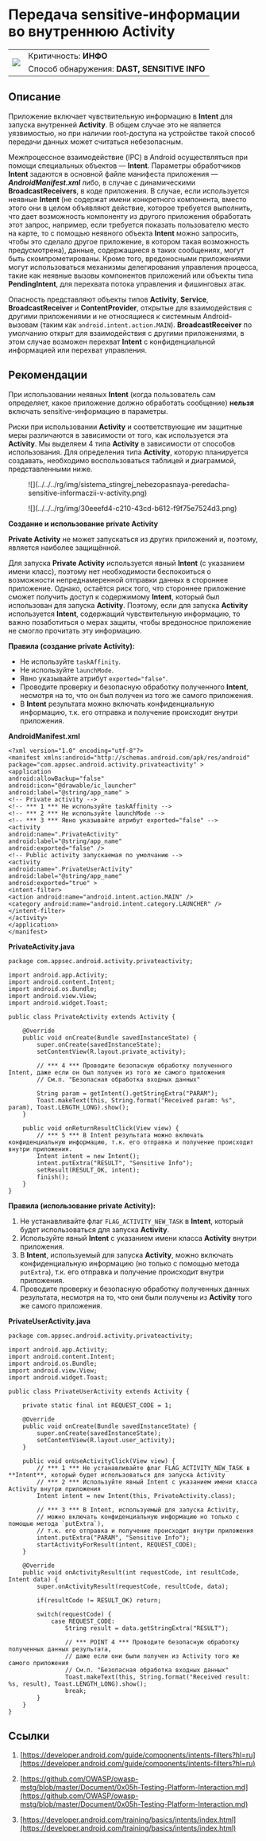# Передача sensitive-информации во внутреннюю Activity

<table class='noborder'>
    <colgroup>
      <col/>
      <col/>
    </colgroup>
    <tbody>
      <tr>
        <td rowspan="2"><img src="../../../img/defekt_info.png"/></td>
        <td>Критичность:<strong> ИНФО</strong></td>
      </tr>
      <tr>
        <td>Способ обнаружения:<strong> DAST, SENSITIVE INFO</strong></td>
      </tr>
    </tbody>
</table>

## Описание

Приложение включает чувствительную информацию в **Intent** для запуска внутренней **Activity**. В общем случае это не является уязвимостью, но при наличии root-доступа на устройстве такой способ передачи данных может считаться небезопасным.

Межпроцессное взаимодействие (IPC) в Android осуществляться при помощи специальных объектов — **Intent**. Параметры обработчиков **Intent** задаются в основной файле манифеста приложения — ***AndroidManifest.xml*** либо, в случае с динамическими **BroadcastReceivers**, в коде приложения. В случае, если используется неявные **Intent** (не содержат имени конкретного компонента, вместо этого они в целом объявляют действие, которое требуется выполнить, что дает возможность компоненту из другого приложения обработать этот запрос, например, если требуется показать пользователю место на карте, то с помощью неявного объекта **Intent** можно запросить, чтобы это сделало другое приложение, в котором такая возможность предусмотрена), данные, содержащиеся в таких сообщениях, могут быть скомпрометированы. Кроме того, вредоносными приложениями могут использоваться механизмы делегирования управления процесса, такие как неявные вызовы компонентов приложений или объекты типа **PendingIntent**, для перехвата потока управления и фишинговых атак.

Опасность представляют объекты типов **Activity**, **Service**, **BroadcastReceiver** и **ContentProvider**, открытые для взаимодействия с другими приложениями и не относящиеся к системным Android-вызовам (таким как `android.intent.action.MAIN`). **BroadcastReceiver** по умолчанию открыт для взаимодействия с другими приложениями, в этом случае возможен перехват **Intent** с конфиденциальной информацией или перехват управления.

## Рекомендации

При использовании неявных **Intent** (когда пользователь сам определяет, какое приложение должно обработать сообщение) **нельзя** включать sensitive-информацию в параметры.

Риски при использовании **Activity** и соответствующие им защитные меры различаются в зависимости от того, как используется эта **Activity**. Мы выделяем 4 типа **Activity** в зависимости от способов использования. Для определения типа **Activity**, которую планируется создавать, необходимо воспользоваться таблицей и диаграммой, представленными ниже.

<figure markdown>
![](../../../rg/img/sistema_stingrej_nebezopasnaya-peredacha-sensitive-informaczii-v-activity.png)
</figure>

<figure markdown>
![](../../../rg/img/30eeefd4-c210-43cd-b612-f9f75e7524d3.png)
</figure>

**Создание и использование private Activity**

**Private Activity** не может запускаться из других приложений и, поэтому, является наиболее защищённой.

Для запуска **Private Activity** используется явный **Intent** (с указанием имени класс), поэтому нет необходимости беспокоиться о возможности непреднамеренной отправки данных в стороннее приложение. Однако, остаётся риск того, что стороннее приложение сможет получить доступ к содержимому **Intent**, который был использован для запуска **Activity**. Поэтому, если для запуска **Activity** используется **Intent**, содержащий чувствительную информацию, то важно позаботиться о мерах защиты, чтобы вредоносное приложение не смогло прочитать эту информацию.

**Правила (создание private Activity):**

* Не используйте `taskAffinity`.
* Не используйте `launchMode`.
* Явно указывайте атрибут `exported="false"`.
* Проводите проверку и безопасную обработку полученного **Intent**, несмотря на то, что он был получен из того же самого приложения.
* В **Intent** результата можно включать конфиденциальную информацию, т.к. его отправка и получение происходит внутри приложения.

**AndroidManifest.xml**

    <?xml version="1.0" encoding="utf-8"?>
    <manifest xmlns:android="http://schemas.android.com/apk/res/android"
    package="com.appsec.android.activity.privateactivity" >
    <application
    android:allowBackup="false"
    android:icon="@drawable/ic_launcher"
    android:label="@string/app_name" >
    <!-- Private activity -->
    <!-- *** 1 *** Не используйте taskAffinity -->
    <!-- *** 2 *** Не используйте launchMode -->
    <!-- *** 3 *** Явно указывайте атрибут exported="false" -->
    <activity
    android:name=".PrivateActivity"
    android:label="@string/app_name"
    android:exported="false" />
    <!-- Public activity запускаемая по умолчанию -->
    <activity
    android:name=".PrivateUserActivity"
    android:label="@string/app_name"
    android:exported="true" >
    <intent-filter>
    <action android:name="android.intent.action.MAIN" />
    <category android:name="android.intent.category.LAUNCHER" />
    </intent-filter>
    </activity>
    </application>
    </manifest>

**PrivateActivity.java**

    package com.appsec.android.activity.privateactivity;
    
    import android.app.Activity;
    import android.content.Intent;
    import android.os.Bundle;
    import android.view.View;
    import android.widget.Toast;
    
    public class PrivateActivity extends Activity {
        
        @Override
        public void onCreate(Bundle savedInstanceState) {
            super.onCreate(savedInstanceState);
            setContentView(R.layout.private_activity);
            
            // *** 4 *** Проводите безопасную обработку полученного Intent, даже если он был получен из того же самого приложения
            // См.п. "Безопасная обработка входных данных"
            
            String param = getIntent().getStringExtra("PARAM");
            Toast.makeText(this, String.format("Received param: %s", param), Toast.LENGTH_LONG).show();
        }
        
        public void onReturnResultClick(View view) {
            // *** 5 *** В Intent результата можно включать конфиденциальную информацию, т.к. его отправка и получение происходит внутри приложения.
            Intent intent = new Intent();
            intent.putExtra("RESULT", "Sensitive Info");
            setResult(RESULT_OK, intent);
            finish();
        }
    }

**Правила (использование private Activity):**

1. Не устанавливайте флаг `FLAG_ACTIVITY_NEW_TASK` в **Intent**, который будет использоваться для запуска **Activity**.
2. Используйте явный **Intent** с указанием имени класса **Activity** внутри приложения.
3. В **Intent**, используемый для запуска **Activity**, можно включать конфиденциальную информацию (но только с помощью метода `putExtra`), т.к. его отправка и получение происходит внутри приложения.
4. Проводите проверку и безопасную обработку полученных данных результата, несмотря на то, что они были получены из **Activity** того же самого приложения.

**PrivateUserActivity.java**

    package com.appsec.android.activity.privateactivity;
    
    import android.app.Activity;
    import android.content.Intent;
    import android.os.Bundle;
    import android.view.View;
    import android.widget.Toast;
    
    public class PrivateUserActivity extends Activity {
        
        private static final int REQUEST_CODE = 1;
        
        @Override
        public void onCreate(Bundle savedInstanceState) {
            super.onCreate(savedInstanceState);
            setContentView(R.layout.user_activity);
        }
        
        public void onUseActivityClick(View view) {
            // *** 1 *** Не устанавливайте флаг FLAG_ACTIVITY_NEW_TASK в **Intent**, который будет использоваться для запуска Activity
            // *** 2 *** Используйте явный Intent с указанием имени класса Activity внутри приложения
            Intent intent = new Intent(this, PrivateActivity.class);
            
            // *** 3 *** В Intent, используемый для запуска Activity,
            // можно включать конфиденциальную информацию но только с помощью метода `putExtra`),
            // т.к. его отправка и получение происходит внутри приложения
            intent.putExtra("PARAM", "Sensitive Info");
            startActivityForResult(intent, REQUEST_CODE);
        }
    
        @Override
        public void onActivityResult(int requestCode, int resultCode, Intent data) {
            super.onActivityResult(requestCode, resultCode, data);
            
            if(resultCode != RESULT_OK) return;
            
            switch(requestCode) {
                case REQUEST_CODE:
                    String result = data.getStringExtra("RESULT");
                    
                    // *** POINT 4 *** Проводите безопасную обработку полученных данных результата,
                    // даже если они были получен из Activity того же самого приложения
                    // См.п. "Безопасная обработка входных данных"
                    Toast.makeText(this, String.format("Received result: %s, result), Toast.LENGTH_LONG).show();
                    break;
            }
        }
    }

## Ссылки

1. [https://developer.android.com/guide/components/intents-filters?hl=ru](https://developer.android.com/guide/components/intents-filters?hl=ru)

2. [https://github.com/OWASP/owasp-mstg/blob/master/Document/0x05h-Testing-Platform-Interaction.md](https://github.com/OWASP/owasp-mstg/blob/master/Document/0x05h-Testing-Platform-Interaction.md)

3. [https://developer.android.com/training/basics/intents/index.html](https://developer.android.com/training/basics/intents/index.html)